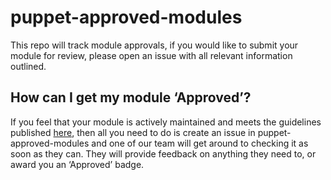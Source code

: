 # puppet-approved-modules

This repo will track module approvals, if you would like to submit your module for review, please open an issue with all relevant information outlined. 

## How can I get my module ‘Approved’? 

If you feel that your module is actively maintained and meets the guidelines published [here](https://forge.puppet.com/about/approved/criteria), then all you need to do is create an issue in puppet-approved-modules and one of our team will get around to checking it as soon as they can. They will provide feedback on anything they need to, or award you an ‘Approved’ badge. 
